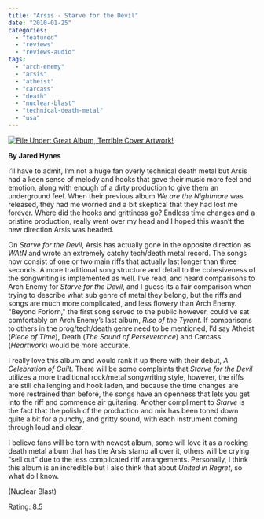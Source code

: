 ```yaml
---
title: "Arsis - Starve for the Devil"
date: "2010-01-25"
categories: 
  - "featured"
  - "reviews"
  - "reviews-audio"
tags: 
  - "arch-enemy"
  - "arsis"
  - "atheist"
  - "carcass"
  - "death"
  - "nuclear-blast"
  - "technical-death-metal"
  - "usa"
---
```


[![File Under: Great Album, Terrible Cover Artwork!](http://www.hellbound.ca/wp-content/uploads/2010/01/ARSIS-Starve-For-The-Devil-Artwork-300x300.jpg "File Under: Great Album, Terrible Cover Artwork!")](http://www.hellbound.ca/wp-content/uploads/2010/01/ARSIS-Starve-For-The-Devil-Artwork.jpg)

**By Jared Hynes**

I’ll have to admit, I’m not a huge fan overly technical death metal but Arsis had a keen sense of melody and hooks that gave their music more feel and emotion, along with enough of a dirty production to give them an underground feel. When their previous album _We are the Nightmare_ was released, they had me worried and a bit skeptical that they had lost me forever. Where did the hooks and grittiness go? Endless time changes and a pristine production, really went over my head and I hoped this wasn’t the new direction Arsis was headed.

On _Starve for the Devil_, Arsis has actually gone in the opposite direction as _WAtN_ and wrote an extremely catchy tech/death metal record. The songs now consist of one or two main riffs that actually last longer than three seconds. A more traditional song structure and detail to the cohesiveness of the songwriting is implemented as well. I’ve read, and heard comparisons to Arch Enemy for _Starve for the Devil_, and I guess its a fair comparison when trying to describe what sub genre of metal they belong, but the riffs and songs are much more complicated, and less flowery than Arch Enemy. "Beyond Forlorn," the first song served to the public however, could’ve sat comfortably on Arch Enemy’s last album, _Rise of the Tyrant_. If comparisons to others in the prog/tech/death genre need to be mentioned, I’d say Atheist (_Piece of Time_), Death (_The Sound of Perseverance_) and Carcass (_Heartwork_) would be more accurate.

I really love this album and would rank it up there with their debut, _A Celebration of Guilt_. There will be some complaints that _Starve for the Devil_ utilizes a more traditional rock/metal songwriting style, however, the riffs are still challenging and hook laden, and because the time changes are more restrained than before, the songs have an openness that lets you get into the riff and commence air guitaring. Another compliment to _Starve_ is the fact that the polish of the production and mix has been toned down quite a bit for a punchy, and gritty sound, with each instrument coming through loud and clear.

I believe fans will be torn with newest album, some will love it as a rocking death metal album that has the Arsis stamp all over it, others will be crying “sell out” due to the less complicated riff arrangements. Personally, I think this album is an incredible but I also think that about _United in Regret_, so what do I know.

(Nuclear Blast)

Rating: 8.5
